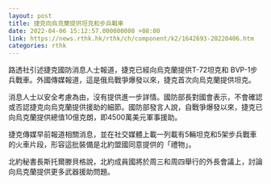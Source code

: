 ```yaml
---
layout: post
title: 捷克向烏克蘭提供坦克和步兵戰車
date: 2022-04-06 15:12:57.000000000 +08:00
link: https://news.rthk.hk/rthk/ch/component/k2/1642693-20220406.htm
categories: rthk
---
```


路透社引述捷克國防消息人士報道，捷克已經向烏克蘭提供T-72坦克和 BVP-1步兵戰車。外國傳媒報道，這是俄烏戰爭爆發以來，捷克首次向烏克蘭提供坦克。

消息人士以安全考慮為由，沒有提供進一步詳情。國防部長對國會表示，不會確認或否認捷克向烏克蘭提供援助的細節。國防部發言人說，自戰爭爆發以來，捷克已向烏克蘭提供總值10億克朗，即4500萬美元軍事援助。

捷克傳媒早前報道相關消息，並在社交媒體上載一列載有5輛坦克和5架步兵戰車的火車片段，形容這批裝備是北約盟國同意提供的「禮物」。

北約秘書長斯托爾滕貝格說，北約成員國將於周三和周四舉行的外長會議上，討論向烏克蘭提供更多武器援助問題。
